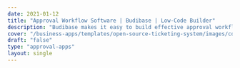 ```yaml
---
date: 2021-01-12
title: "Approval Workflow Software | Budibase | Low-Code Builder"
description: "Budibase makes it easy to build effective approval workflow software in minutes, with a range of integrations, automations, and hosting options."
cover: "/business-apps/templates/open-source-ticketing-system/images/cover.png"
draft: "false"
type: "approval-apps"
layout: single
---
```


